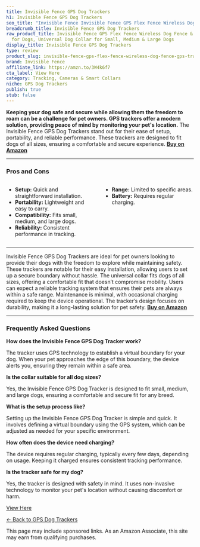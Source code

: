 ```yaml
---
title: Invisible Fence GPS Dog Trackers
h1: Invisible Fence GPS Dog Trackers
seo_title: "Invisible Fence Invisible Fence GPS Flex Fence Wireless Dog\u2026"
breadcrumb_title: Invisible Fence GPS Dog Trackers
raw_product_title: Invisible Fence GPS Flex Fence Wireless Dog Fence & GPS Tracker
  for Dogs, Universal Dog Collar for Small, Medium & Large Dogs
display_title: Invisible Fence GPS Dog Trackers
type: review
product_slug: invisible-fence-gps-flex-fence-wireless-dog-fence-gps-tracker-for-dogs-407602ad
brand: Invisible Fence
affiliate_link: https://amzn.to/3W4k6f7
cta_label: View Here
category: Tracking, Cameras & Smart Collars
niche: GPS Dog Trackers
publish: true
stub: false
---
```


<div id="intro" class="full-width">
  <p><strong>Keeping your dog safe and secure while allowing them the freedom to roam can be a challenge for pet owners. GPS trackers offer a modern solution, providing peace of mind by monitoring your pet's location.</strong> The Invisible Fence GPS Dog Trackers stand out for their ease of setup, portability, and reliable performance. These trackers are designed to fit dogs of all sizes, ensuring a comfortable and secure experience. <a href="https://amzn.to/3W4k6f7" rel="nofollow sponsored noopener" target="_blank"><strong>Buy on Amazon</strong></a></p>
</div>

<hr />
<h3 id="pros-cons">Pros and Cons</h3>
<div class="pc-grid" style="display:grid;grid-template-columns:1fr 1fr;gap:16px;">
  <ul>
    <li><strong>Setup:</strong> Quick and straightforward installation.</li>
    <li><strong>Portability:</strong> Lightweight and easy to carry.</li>
    <li><strong>Compatibility:</strong> Fits small, medium, and large dogs.</li>
    <li><strong>Reliability:</strong> Consistent performance in tracking.</li>
  </ul>
  <ul>
    <li><strong>Range:</strong> Limited to specific areas.</li>
    <li><strong>Battery:</strong> Requires regular charging.</li>
  </ul>
</div>
<hr />

<div class="full-width">
  <p>Invisible Fence GPS Dog Trackers are ideal for pet owners looking to provide their dogs with the freedom to explore while maintaining safety. These trackers are notable for their easy installation, allowing users to set up a secure boundary without hassle. The universal collar fits dogs of all sizes, offering a comfortable fit that doesn’t compromise mobility. Users can expect a reliable tracking system that ensures their pets are always within a safe range. Maintenance is minimal, with occasional charging required to keep the device operational. The tracker’s design focuses on durability, making it a long-lasting solution for pet safety. <a href="https://amzn.to/3W4k6f7" rel="nofollow sponsored noopener" target="_blank"><strong>Buy on Amazon</strong></a></p>
</div>

<hr />
<h3 id="faqs">Frequently Asked Questions</h3>

<p><strong>How does the Invisible Fence GPS Dog Tracker work?</strong></p>
<p>The tracker uses GPS technology to establish a virtual boundary for your dog. When your pet approaches the edge of this boundary, the device alerts you, ensuring they remain within a safe area.</p>

<p><strong>Is the collar suitable for all dog sizes?</strong></p>
<p>Yes, the Invisible Fence GPS Dog Tracker is designed to fit small, medium, and large dogs, ensuring a comfortable and secure fit for any breed.</p>

<p><strong>What is the setup process like?</strong></p>
<p>Setting up the Invisible Fence GPS Dog Tracker is simple and quick. It involves defining a virtual boundary using the GPS system, which can be adjusted as needed for your specific environment.</p>

<p><strong>How often does the device need charging?</strong></p>
<p>The device requires regular charging, typically every few days, depending on usage. Keeping it charged ensures consistent tracking performance.</p>

<p><strong>Is the tracker safe for my dog?</strong></p>
<p>Yes, the tracker is designed with safety in mind. It uses non-invasive technology to monitor your pet's location without causing discomfort or harm.</p>
<p><a class="btn" href="https://amzn.to/3W4k6f7" target="_blank" rel="nofollow sponsored noopener">View Here</a></p>
<p><a href="/roundups/tracking-cameras-smart-collars/gps-dog-trackers/">← Back to GPS Dog Trackers</a></p>
<aside class="disclosure">This page may include sponsored links. As an Amazon Associate, this site may earn from qualifying purchases.</aside>
